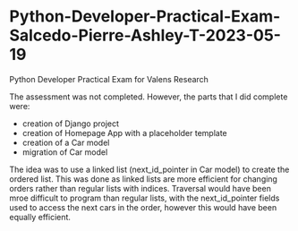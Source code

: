 # Python-Developer-Practical-Exam-Salcedo-Pierre-Ashley-T-2023-05-19
Python Developer Practical Exam for Valens Research

The assessment was not completed. However, the parts that I did complete were:
- creation of Django project
- creation of Homepage App with a placeholder template
- creation of a Car model
- migration of Car model

The idea was to use a linked list (next_id_pointer in Car model) to create the ordered list.
This was done as linked lists are more efficient for changing orders rather than regular lists
with indices. Traversal would have been mroe difficult to program than regular lists, with the
next_id_pointer fields used to access the next cars in the order, however this would have been
equally efficient.
